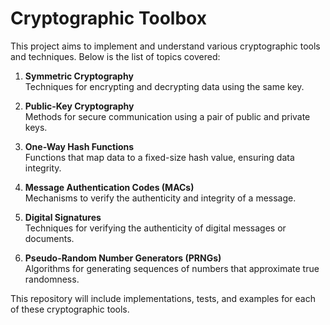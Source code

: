 # Cryptographic Toolbox

This project aims to implement and understand various cryptographic tools and techniques. Below is the list of topics covered:

1. **Symmetric Cryptography**  
   Techniques for encrypting and decrypting data using the same key.

2. **Public-Key Cryptography**  
   Methods for secure communication using a pair of public and private keys.

3. **One-Way Hash Functions**  
   Functions that map data to a fixed-size hash value, ensuring data integrity.

4. **Message Authentication Codes (MACs)**  
   Mechanisms to verify the authenticity and integrity of a message.

5. **Digital Signatures**  
   Techniques for verifying the authenticity of digital messages or documents.

6. **Pseudo-Random Number Generators (PRNGs)**  
   Algorithms for generating sequences of numbers that approximate true randomness.

This repository will include implementations, tests, and examples for each of these cryptographic tools.